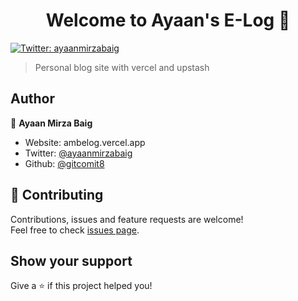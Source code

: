 <h1 align="center">Welcome to Ayaan's E-Log 👋</h1>
<p>
  <a href="https://twitter.com/ayaanmirzabaig" target="_blank">
    <img alt="Twitter: ayaanmirzabaig" src="https://img.shields.io/twitter/follow/ayaanmirzabaig.svg?style=social" />
  </a>
</p>

> Personal blog site with vercel and upstash

## Author

👤 **Ayaan Mirza Baig**

* Website: ambelog.vercel.app
* Twitter: [@ayaanmirzabaig](https://twitter.com/ayaanmirzabaig)
* Github: [@gitcomit8](https://github.com/gitcomit8)

## 🤝 Contributing

Contributions, issues and feature requests are welcome!<br />Feel free to check [issues page](https://github.com/gitcomit8/elog/issues). 

## Show your support

Give a ⭐️ if this project helped you!
